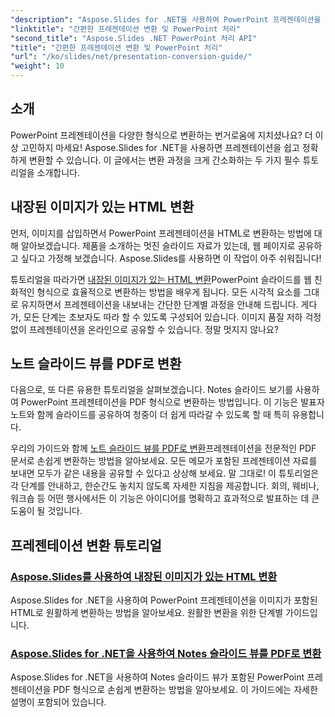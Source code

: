```yaml
---
"description": "Aspose.Slides for .NET을 사용하여 PowerPoint 프레젠테이션을 손쉽게 변환하는 방법을 단계별로 명확하게 안내하는 튜토리얼을 통해 알아보세요."
"linktitle": "간편한 프레젠테이션 변환 및 PowerPoint 처리"
"second_title": "Aspose.Slides .NET PowerPoint 처리 API"
"title": "간편한 프레젠테이션 변환 및 PowerPoint 처리"
"url": "/ko/slides/net/presentation-conversion-guide/"
"weight": 10
---
```


## 소개

PowerPoint 프레젠테이션을 다양한 형식으로 변환하는 번거로움에 지치셨나요? 더 이상 고민하지 마세요! Aspose.Slides for .NET을 사용하면 프레젠테이션을 쉽고 정확하게 변환할 수 있습니다. 이 글에서는 변환 과정을 크게 간소화하는 두 가지 필수 튜토리얼을 소개합니다.

## 내장된 이미지가 있는 HTML 변환

먼저, 이미지를 삽입하면서 PowerPoint 프레젠테이션을 HTML로 변환하는 방법에 대해 알아보겠습니다. 제품을 소개하는 멋진 슬라이드 자료가 있는데, 웹 페이지로 공유하고 싶다고 가정해 보겠습니다. Aspose.Slides를 사용하면 이 작업이 아주 쉬워집니다! 

튜토리얼을 따라가면 [내장된 이미지가 있는 HTML 변환](./converting-html-with-embedded-images/)PowerPoint 슬라이드를 웹 친화적인 형식으로 효율적으로 변환하는 방법을 배우게 됩니다. 모든 시각적 요소를 그대로 유지하면서 프레젠테이션을 내보내는 간단한 단계별 과정을 안내해 드립니다. 게다가, 모든 단계는 초보자도 따라 할 수 있도록 구성되어 있습니다. 이미지 품질 저하 걱정 없이 프레젠테이션을 온라인으로 공유할 수 있습니다. 정말 멋지지 않나요?

## 노트 슬라이드 뷰를 PDF로 변환

다음으로, 또 다른 유용한 튜토리얼을 살펴보겠습니다. Notes 슬라이드 보기를 사용하여 PowerPoint 프레젠테이션을 PDF 형식으로 변환하는 방법입니다. 이 기능은 발표자 노트와 함께 슬라이드를 공유하여 청중이 더 쉽게 따라갈 수 있도록 할 때 특히 유용합니다. 

우리의 가이드와 함께 [노트 슬라이드 뷰를 PDF로 변환](./converting-notes-slide-view-to-pdf/)프레젠테이션을 전문적인 PDF 문서로 손쉽게 변환하는 방법을 알아보세요. 모든 메모가 포함된 프레젠테이션 자료를 보내면 모두가 같은 내용을 공유할 수 있다고 상상해 보세요. 말 그대로! 이 튜토리얼은 각 단계를 안내하고, 한순간도 놓치지 않도록 자세한 지침을 제공합니다. 회의, 웨비나, 워크숍 등 어떤 행사에서든 이 기능은 아이디어를 명확하고 효과적으로 발표하는 데 큰 도움이 될 것입니다.

## 프레젠테이션 변환 튜토리얼
### [Aspose.Slides를 사용하여 내장된 이미지가 있는 HTML 변환](./converting-html-with-embedded-images/)
Aspose.Slides for .NET을 사용하여 PowerPoint 프레젠테이션을 이미지가 포함된 HTML로 원활하게 변환하는 방법을 알아보세요. 원활한 변환을 위한 단계별 가이드입니다.
### [Aspose.Slides for .NET을 사용하여 Notes 슬라이드 뷰를 PDF로 변환](./converting-notes-slide-view-to-pdf/)
Aspose.Slides for .NET을 사용하여 Notes 슬라이드 뷰가 포함된 PowerPoint 프레젠테이션을 PDF 형식으로 손쉽게 변환하는 방법을 알아보세요. 이 가이드에는 자세한 설명이 포함되어 있습니다.